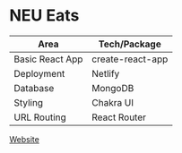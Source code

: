 # NEU Eats

| Area      | Tech/Package |
| ----------- | ----------- |
| Basic React App      | create-react-app       |
| Deployment   | Netlify        |
| Database   | MongoDB        |
| Styling   | Chakra UI        |
| URL Routing   | React Router        |


[Website](https://neueats.netlify.app/)
